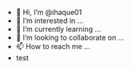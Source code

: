 - 👋 Hi, I’m @ihaque01
- 👀 I’m interested in ...
- 🌱 I’m currently learning ...
- 💞️ I’m looking to collaborate on ...
- 📫 How to reach me ...
- test

<!---
ihaque01/ihaque01 is a ✨ special ✨ repository because its `README.md` (this file) appears on your GitHub profile.
You can click the Preview link to take a look at your changes.

--->
